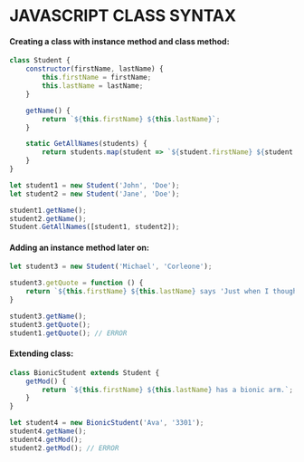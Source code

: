 # JAVASCRIPT CLASS SYNTAX

#### Creating a class with instance method and class method:
```js
class Student {
    constructor(firstName, lastName) {
        this.firstName = firstName;
        this.lastName = lastName; 
    }

    getName() {
        return `${this.firstName} ${this.lastName}`;
    }

    static GetAllNames(students) {
        return students.map(student => `${student.firstName} ${student.lastName}`)
    }
}

let student1 = new Student('John', 'Doe');
let student2 = new Student('Jane', 'Doe');

student1.getName();
student2.getName();
Student.GetAllNames([student1, student2]);
```

#### Adding an instance method later on:
```js
let student3 = new Student('Michael', 'Corleone');

student3.getQuote = function () {
    return `${this.firstName} ${this.lastName} says 'Just when I thought I was out, they pull me back in!'`;
}

student3.getName();
student3.getQuote();
student1.getQuote(); // ERROR
```

#### Extending class:
```js
class BionicStudent extends Student {
    getMod() {
        return `${this.firstName} ${this.lastName} has a bionic arm.`;
    }
}

let student4 = new BionicStudent('Ava', '3301');
student4.getName();
student4.getMod();
student2.getMod(); // ERROR
```
